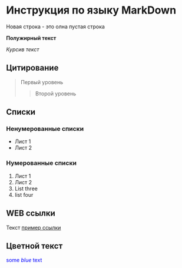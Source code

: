 # Инструкция по языку MarkDown
Новая строка - это олна пустая строка

**Полужирный текст**

*Курсив текст*

## Цитирование
> Первый уровень
>> Второй уровень

## Списки
### Ненумерованные списки
* Лист 1
* Лист 2
### Нумерованные списки
1. Лист 1
2. Лист 2
3. List three
4. list four

## WEB ссылки
Текст [пример ссылки](http.example.com "Всплывающая подсказка")

## Цветной текст
<span style="color:blue">some *blue* text</span>
